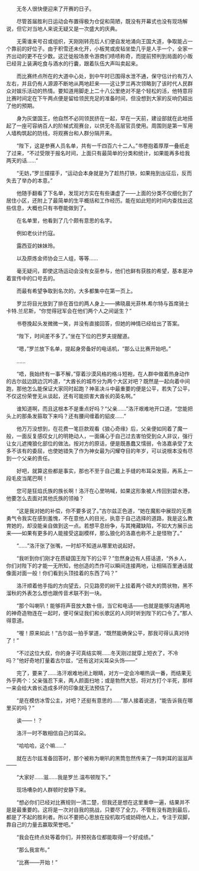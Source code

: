 　　无冬人很快便迎来了开赛的日子。

　　尽管首届胜利日运动会布置得极为仓促和简陋，既没有开幕式也没有现场解说，但它对当地人来说无疑又是一次盛大的庆典。

　　无需谁来号召或组织，天刚刚转亮后人们便自发地涌向王国大道，争取能占一个靠前的好位子。由于积雪还未化开，小板凳或皮毡坐垫几乎是人手一个，全家一齐出动的更不在少数。这迁徙般场景令游商们啧啧称奇，而提前预判到局面的小贩已经背上装满吃食与酒水的行囊，跟着队伍大声叫卖起来。

　　而比赛终点所在的大道中心处，到中午时已围得水泄不通，保守估计约有万人左右，并且仍有人源源不断地从两地赶来——这让罗兰再次领略到了该时代人民群众对娱乐活动的热情。要知道用脚走上二十八公里绝对不是个轻松的活，他特意将比赛时间定在下午两点便是留给领民充足的准备时间，但没想到大家的反响仍超出了他的预期。

　　身为灰堡国王，他自然不必同领民挤在一起，早在一天前，建设部就在此地搭起了一座可容纳百人的阶梯式观赛台，以供无冬高层官员使用。周围则是第一军用人墙构筑起的防线，将观赛台和人群分隔开来。

　　“陛下，这是参赛人员名单，共有一千四百六十二人。”书卷抱着厚厚一叠纸走了过来，“不过受限于报名时间，上面只有最简单的分类和统计，如果能再多给我两天的话……”

　　“无妨，”罗兰摆摆手，“运动会本身就是为了趁热打铁，如果拖到出征后，反而失去了举办的本意。”

　　他随手翻看了下名单，发现对方实在有些谦虚了——上面的分类不仅细化到了居住小区，还附上了最简单的生平概括和工作经历。能在如此短的时间内查找出这些信息，大概也只有书卷能做到了。

　　在名单里，他看到了几个颇有意思的名字。

　　例如老伙计约寇。

　　露西亚的妹妹玲。

　　以及原炼金师协会三人组，等等……

　　毫无疑问，即使这场运动会没有女巫参与，他们也鲜有获胜的希望，基本是冲着宣传中的口号去的。

　　而最有希望争取到名次的，大多都集中在第一页上。

　　罗兰将目光放到了排在首位的两人身上——拂晓晨光菲林.希尔特与首席骑士卡特.兰尼斯，“你觉得冠军会在他们两个人之间诞生？”

　　书卷挽起头发微微一笑，并没有直接回答，但她的神情已经给出了答案。

　　“陛下，时间差不多了。”坐在下位的巴罗夫提醒道。

　　“嗯，”罗兰放下名单，提起身旁备好的电话机，“那么让比赛开始吧。”

　　……

　　“唔，我始终有一事不解，”穿着沙漠风格的格斗短袍，在人群中做着热身动作的古尔兹边跳边沉吟道，“大酋长的城市分为两个大区对吧？既然是一起向着中间跑，那他怎么能保证大家同时起跑？神圣决斗中最重要的便是公平，若失了公平，不仅这份荣誉无从谈起，还有可能损害大酋长的英名啊。”

　　谁知道啊，而且这根本不是重点好吗？“父亲……”洛汗艰难地开口道，“您能把头上的那条发箍取下来吗？还有腰间缠着的貂皮……”

　　他万万没想到，在花费一笔巨款观看《狼心奇缘》后，父亲便如同着了魔一般，一面反复感叹女儿的明艳动人，一面痛心于自己过去害怕受到众人非议，强行让女儿遮掩狼化部位的做法。按对方的原话，便是既愚蠢又懦弱，令洛嘉承受了太多不该有的委屈，也使她错失了作为神女最为闪耀夺目的年岁，可以说根本没有尽到一个父亲的责任。

　　好吧，就算这些都是事实，那也不至于自己戴上手缝的布耳朵发箍，再系上一段毛皮当尾巴啊！

　　您可是狂焰氏族的族长啊！洛汗在心里呐喊，如果这形象被人传回到碧水港，他要怎么去面对其他氏族的领袖？

　　“这是我对她的补偿，你不要多说了。”古尔兹正色道，“她在魔影中展现的无畏勇气令我实在感到羞愧，不在意他人的目光，执意于自己选择的道路，我是这么教育她的，却没能亲自做到这一点。若想平息纷争，与其掩藏缺陷，不如大方展示出来——如果有更多的人能接受这副模样，那么狼化的洛嘉也称不上是怪物了。”

　　“……”洛汗张了张嘴，一时却不知道从哪里劝说起好。

　　“我听到你们刚才在质疑国王陛下的公平？”忽然身边有人搭话道，“外乡人，你们对陛下的才能一无所知，他创造的杰作可以瞬间连接两地，让相隔百里通话就像面对面一般！你们看到头顶挂着的东西了吗？”

　　洛汗顺着他手指的方向望去，只见路旁的树干上挂着两个硕大的筒状物，黑不溜秋的外表怎么想也跟传音术联不到一块。

　　“那个叫喇叭！能够将声音放大数十倍，当它和电话——也就是能够沟通两地的神奇造物连在一起时，便可保证我们和长歌区的人同时听到陛下的口令了。”那人得意道。

　　“喔！原来如此！”古尔兹一拍手掌道，“既然能确保公平，那我可得认真对待了！”

　　“不过这位大叔，你的身子可真结实啊……冬天刚过就穿上短衣了，不冷吗？”他好奇地打量着古尔兹，“还有这对尖耳朵头饰——”

　　完了，要来了……洛汗艰难地闭上眼睛，对方一定会冷嘲热讽一番，而结果无外乎两个：父亲强忍下来，两人颜面扫地；或是勃然大怒，将对方打个半死，那样一来会给大酋长造成多坏的印象就无法预估了。

　　“是在模仿冰雪公主，对吧？还挺有意思的……”那人接着说道，“能告诉我在哪里买的吗？”

　　诶——！？

　　洛汗一时不敢相信自己的耳朵。

　　“哈哈哈，这个嘛……”

　　就在古尔兹准备回答时，那个被称为喇叭的黑筒忽然传来了一阵刺耳的滋滋声——

　　“大家好……滋……我是罗兰.温布顿陛下。”

　　现场嘈杂的人群顿时安静下来。

　　“想必你们已经对比赛规则一清二楚，但我还是想在这里重申一遍，结果并不是是最重要的。这将是一次对自我的挑战，只要尽了全力，不管有没有跑到最后，都是了不起的胜利者。所以不要把心思放在投机取巧或妨碍他人上，专注于双脚，靠自己的力量去赢取荣誉吧。”

　　“我会在终点处等着你们，并预祝各位都能取得一个好成绩。”

　　“那么我宣布。”

　　“比赛——开始！”
